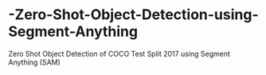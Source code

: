 # -Zero-Shot-Object-Detection-using-Segment-Anything
Zero Shot Object Detection of COCO Test Split 2017 using Segment Anything (SAM)
